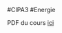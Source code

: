 #CIPA3 #Energie

PDF du cours [ici](https://web.isen-ouest.fr/moodle4/pluginfile.php/17967/mod_resource/content/0/Energie-Puissance%20Seances%201%20et%202%20.pdf)


